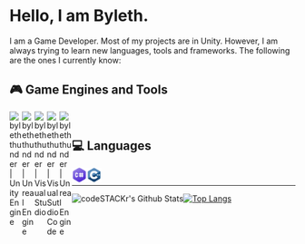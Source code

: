 # Hello, I am Byleth.

I am a Game Developer. Most of my projects are in Unity. However, I am always trying to learn new languages, tools and frameworks. The following are the ones I currently know:

## :video_game: Game Engines and Tools
<img align="left" alt="byleththunder | Unity Engine" width="22px" src="https://cdn.jsdelivr.net/npm/simple-icons@v3/icons/unity.svg" />
<img align="left" alt="byleththunder | Unreal Engine" width="22px" src="https://cdn.jsdelivr.net/npm/simple-icons@v3/icons/unrealengine.svg" />
<img align="left" alt="byleththunder | Visual Studio" width="22px" src="https://cdn.jsdelivr.net/npm/simple-icons@v3/icons/visualstudio.svg" />
<img align="left" alt="byleththunder | Visual Sutdio Code" width="22px" src="https://cdn.jsdelivr.net/npm/simple-icons@v3/icons/visualstudiocode.svg" />

<img align="left" alt="byleththunder | Unreal Engine" width="22px" src="https://cdn.jsdelivr.net/npm/simple-icons@v3/icons/git.svg" />


<br/>

## :computer: Languages

<img align="left" alt="C#" width="26px" src="https://raw.githubusercontent.com/github/explore/80688e429a7d4ef2fca1e82350fe8e3517d3494d/topics/csharp/csharp.png" />
<img align="left" alt="C++" width="26px" src="https://raw.githubusercontent.com/github/explore/80688e429a7d4ef2fca1e82350fe8e3517d3494d/topics/cpp/cpp.png" />

<br/>

---

<img align="left" alt="codeSTACKr's Github Stats" src="https://github-readme-stats.vercel.app/api?username=byleththunder&show_icons=true&hide_border=true" />


[![Top Langs](https://github-readme-stats.vercel.app/api/top-langs/?username=byleththunder&hide=ShaderLab,GLSL,Mathematica&hide_border=true)]()

[linkedin]: https://www.linkedin.com/in/lucasdesouzagoes/
